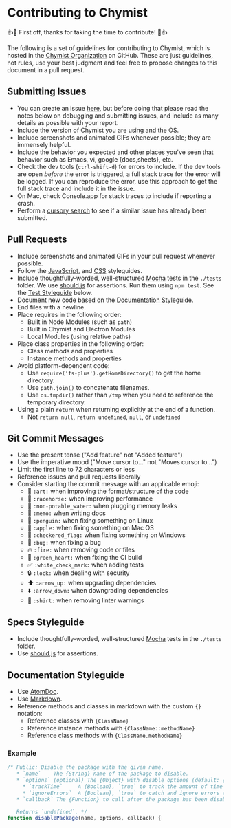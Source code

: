 # Contributing to Chymist

:+1::tada: First off, thanks for taking the time to contribute! :tada::+1:

The following is a set of guidelines for contributing to Chymist,
which is hosted in the [Chymist Organization](https://github.com/chymist) on GitHub.
These are just guidelines, not rules, use your best judgment and feel free to
propose changes to this document in a pull request.

## Submitting Issues

* You can create an issue [here](https://github.com/chymist/chymist/issues/new), but
  before doing that please read the notes below on debugging and submitting issues,
  and include as many details as possible with your report.
* Include the version of Chymist you are using and the OS.
* Include screenshots and animated GIFs whenever possible; they are immensely
  helpful.
* Include the behavior you expected and other places you've seen that behavior
  such as Emacs, vi, google {docs,sheets}, etc.
* Check the dev tools (`ctrl-shift-d`) for errors to include. If the dev tools
  are open _before_ the error is triggered, a full stack trace for the error
  will be logged. If you can reproduce the error, use this approach to get the
  full stack trace and include it in the issue.
* On Mac, check Console.app for stack traces to include if reporting a crash.
* Perform a [cursory search](https://github.com/issues?q=+is%3Aissue+user%3Achymist)
  to see if a similar issue has already been submitted.

## Pull Requests

* Include screenshots and animated GIFs in your pull request whenever possible.
* Follow the [JavaScript](https://github.com/airbnb/javascript),
  and [CSS](https://github.com/styleguide/css) styleguides.
* Include thoughtfully-worded, well-structured [Mocha](https://mochajs.org/) tests in the `./tests` folder.
  We use [should.js](https://github.com/shouldjs/should.js) for assertions.
  Run them using `npm test`. See the [Test Styleguide](#test-styleguide) below.
* Document new code based on the [Documentation Styleguide](#documentation-styleguide).
* End files with a newline.
* Place requires in the following order:
    * Built in Node Modules (such as `path`)
    * Built in Chymist and Electron Modules
    * Local Modules (using relative paths)
* Place class properties in the following order:
    * Class methods and properties
    * Instance methods and properties
* Avoid platform-dependent code:
    * Use `require('fs-plus').getHomeDirectory()` to get the home directory.
    * Use `path.join()` to concatenate filenames.
    * Use `os.tmpdir()` rather than `/tmp` when you need to reference the
      temporary directory.
* Using a plain `return` when returning explicitly at the end of a function.
    * Not `return null`, `return undefined`, `null`, or `undefined`

## Git Commit Messages

* Use the present tense ("Add feature" not "Added feature")
* Use the imperative mood ("Move cursor to..." not "Moves cursor to...")
* Limit the first line to 72 characters or less
* Reference issues and pull requests liberally
* Consider starting the commit message with an applicable emoji:
    * :art: `:art:` when improving the format/structure of the code
    * :racehorse: `:racehorse:` when improving performance
    * :non-potable_water: `:non-potable_water:` when plugging memory leaks
    * :memo: `:memo:` when writing docs
    * :penguin: `:penguin:` when fixing something on Linux
    * :apple: `:apple:` when fixing something on Mac OS
    * :checkered_flag: `:checkered_flag:` when fixing something on Windows
    * :bug: `:bug:` when fixing a bug
    * :fire: `:fire:` when removing code or files
    * :green_heart: `:green_heart:` when fixing the CI build
    * :white_check_mark: `:white_check_mark:` when adding tests
    * :lock: `:lock:` when dealing with security
    * :arrow_up: `:arrow_up:` when upgrading dependencies
    * :arrow_down: `:arrow_down:` when downgrading dependencies
    * :shirt: `:shirt:` when removing linter warnings

## Specs Styleguide

- Include thoughtfully-worded, well-structured [Mocha](https://mochajs.org/) tests in the `./tests` folder.
- Use [should.js](https://github.com/shouldjs/should.js) for assertions.

## Documentation Styleguide

* Use [AtomDoc](https://github.com/atom/atomdoc).
* Use [Markdown](https://daringfireball.net/projects/markdown).
* Reference methods and classes in markdown with the custom `{}` notation:
    * Reference classes with `{ClassName}`
    * Reference instance methods with `{ClassName::methodName}`
    * Reference class methods with `{ClassName.methodName}`

### Example

```js
/* Public: Disable the package with the given name.
   * `name`    The {String} name of the package to disable.
   * `options` (optional) The {Object} with disable options (default: {}):
     * `trackTime`     A {Boolean}, `true` to track the amount of time taken.
     * `ignoreErrors`  A {Boolean}, `true` to catch and ignore errors thrown.
   * `callback` The {Function} to call after the package has been disabled.

   Returns `undefined`. */
function disablePackage(name, options, callback) {
```
